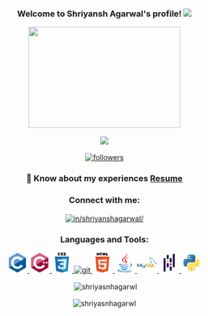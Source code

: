 <h3 align="center">
  Welcome to Shriyansh Agarwal's profile!
  <img src="https://media.giphy.com/media/hvRJCLFzcasrR4ia7z/giphy.gif" width="28">
</h3>
<p align="center">
  <img width="300" height="200" src="https://cdn.dribbble.com/users/1261045/screenshots/11391612/media/58cd07da8fb87504d054fb1d186abcb0.gif">
</p>
<!-- Typing SVG by DenverCoder1 - https://github.com/DenverCoder1/readme-typing-svg -->
<p align="center">
  <a href="https://github.com/ShriyanshAgarwl"><img src="http://readme-typing-svg.herokuapp.com?color=FFBF00&center=true&width=500&lines=Data+Science+and+Front+End+Enthusiast;3%2B+Years+of+Coding+Experience;Thrives+to+achieve+every+goal+!!;MERN+Stack%2C+%26+Data+Analysis;Mantra%3A+Believe%2C+Behavior%2C+Results"></a>
</p>
<!-- [![Typing SVG](http://readme-typing-svg.herokuapp.com?color=FFBF00&lines=Data+Science+and+Front+End+Enthusiast;3%2B+years+of+Coding+Experirence+;Thrives+to+achieve+every+goal+;Tech+Stack+-+MERN+Stack;Mantra%3A+Believe+Behavior+Results)](https://git.io/typing-svg) -->

<!-- Badges template - https://github.com/badges/shields -->
<!-- YouTube Stats - https://github.com/DenverCoder1/github-readme-youtube-stats -->
<!-- View counter - https://github.com/DenverCoder1/Simple-View-Counter -->
<p align="center">
    <a href="https://github.com/ShriyasnhAgarwl">
    <img alt="followers" title="Follow me on Github" src="https://img.shields.io/github/followers/ShriyasnhAgarwl?color=236ad3&labelColor=1155ba&style=for-the-badge&logo=github&label=Follow"/></a>
</p>


<!-- Repo info cards - https://github.com/anuraghazra/github-readme-stats -->
<!-- Small repo cards (fork) - https://github.com/DenverCoder1/github-readme-stats -->
<!-- <p align="left">
  <a href="https://github.com/hakpk5/Contacts-App"><img width="282" src="https://denvercoder1-github-readme-stats.vercel.app/api/pin/?username=hakpk5&repo=Contacts-App&theme=react&bg_color=1F222E&title_color=F85D7F&icon_color=F8D866&hide_border=true&show_icons=false" alt="Contacts-App"></a>
  <a href="https://github.com/hakpk5/MentalMath"><img width="282" src="https://denvercoder1-github-readme-stats.vercel.app/api/pin/?username=hakpk5&repo=MentalMath&theme=react&bg_color=1F222E&title_color=F85D7F&icon_color=F8D866&hide_border=true&show_icons=false" alt="Mental-Math"></a>
  <a href="https://github.com/hakpk5/TaskApp"><img width="282" src="https://denvercoder1-github-readme-stats.vercel.app/api/pin/?username=hakpk5&repo=TaskApp&theme=react&bg_color=1F222E&title_color=F85D7F&icon_color=F8D866&hide_border=true&show_icons=false" alt="Task App"></a><a href="https://github.com/hakpk5/Netflix"><img width="282" src="https://denvercoder1-github-readme-stats.vercel.app/api/pin/?username=hakpk5&repo=Netflix&theme=react&bg_color=1F222E&title_color=F85D7F&icon_color=F8D866&hide_border=true&show_icons=false" alt="Netflix-Clone"></a><a href="https://github.com/hakpk5/Videe-Game-Database"><img width="282" src="https://denvercoder1-github-readme-stats.vercel.app/api/pin/?username=hakpk5&repo=Videe-Game-Database&theme=react&bg_color=1F222E&title_color=F85D7F&icon_color=F8D866&hide_border=true&show_icons=false" alt="Videe-Game-Database"></a><a href="https://github.com/hakpk5/ReactSearchApp"><img width="282" src="https://denvercoder1-github-readme-stats.vercel.app/api/pin/?username=hakpk5&repo=ReactSearchApp&theme=react&bg_color=1F222E&title_color=F85D7F&icon_color=F8D866&hide_border=true&show_icons=false" alt="ReactSearchApp"></a>
  
</p> -->
<h3 align="center">
  
<!-- - 🔭 I’m currently working on **Frontend, Data Science and Machine Learning Projects**

- 🌱 I’m currently learning **React Js, Node Js**

- 👯 I’m looking to collaborate on **Data Science Projects**
 -->
📄 Know about my experiences [Resume](https://drive.google.com/file/d/1-wYzc-ShzbbhqwZsVUcVU92h6eO857c6/view?usp=sharing)

<!-- - ⚡ Fun fact **I think I am Funny** -->
</h3>
<h3 align="center">Connect with me:</h3>
<p align="center">
<a href="https://linkedin.com/in/shriyanshagarwal/" target="blank"><img align="center" src="https://raw.githubusercontent.com/rahuldkjain/github-profile-readme-generator/master/src/images/icons/Social/linked-in-alt.svg" alt="in/shriyanshagarwal/" height="30" width="40" /></a>
</p>


<h3 align="center">Languages and Tools:</h3>
<p align="center"> <a href="https://www.cprogramming.com/" target="_blank" rel="noreferrer"> <img src="https://raw.githubusercontent.com/devicons/devicon/master/icons/c/c-original.svg" alt="c" width="40" height="40"/> </a> <a href="https://www.w3schools.com/cpp/" target="_blank" rel="noreferrer"> <img src="https://raw.githubusercontent.com/devicons/devicon/master/icons/cplusplus/cplusplus-original.svg" alt="cplusplus" width="40" height="40"/> </a> <a href="https://www.w3schools.com/css/" target="_blank" rel="noreferrer"> <img src="https://raw.githubusercontent.com/devicons/devicon/master/icons/css3/css3-original-wordmark.svg" alt="css3" width="40" height="40"/> </a> <a href="https://git-scm.com/" target="_blank" rel="noreferrer"> <img src="https://www.vectorlogo.zone/logos/git-scm/git-scm-icon.svg" alt="git" width="40" height="40"/> </a> <a href="https://www.w3.org/html/" target="_blank" rel="noreferrer"> <img src="https://raw.githubusercontent.com/devicons/devicon/master/icons/html5/html5-original-wordmark.svg" alt="html5" width="40" height="40"/> </a> <a href="https://www.java.com" target="_blank" rel="noreferrer"> <img src="https://raw.githubusercontent.com/devicons/devicon/master/icons/java/java-original.svg" alt="java" width="40" height="40"/> </a> <a href="https://www.mysql.com/" target="_blank" rel="noreferrer"> <img src="https://raw.githubusercontent.com/devicons/devicon/master/icons/mysql/mysql-original-wordmark.svg" alt="mysql" width="40" height="40"/> </a> <a href="https://pandas.pydata.org/" target="_blank" rel="noreferrer"> <img src="https://raw.githubusercontent.com/devicons/devicon/2ae2a900d2f041da66e950e4d48052658d850630/icons/pandas/pandas-original.svg" alt="pandas" width="40" height="40"/> </a> <a href="https://www.python.org" target="_blank" rel="noreferrer"> <img src="https://raw.githubusercontent.com/devicons/devicon/master/icons/python/python-original.svg" alt="python" width="40" height="40"/> </a> </p>

<p align="center">&nbsp;<img align="center" src="https://github-readme-stats.vercel.app/api?username=shriyasnhagarwl&show_icons=true&locale=en" alt="shriyasnhagarwl" /></p>

<p align="center"><img align="center" src="https://github-readme-streak-stats.herokuapp.com/?user=shriyasnhagarwl&" alt="shriyasnhagarwl" /></p>
